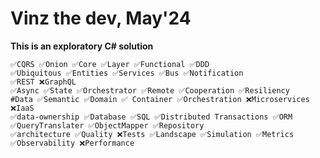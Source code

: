 ﻿# Vinz the dev, May'24

__This is an exploratory C# solution__

	✅CQRS ✅Onion ✅Core ✅Layer ✅Functional ✅DDD
	✅Ubiquitous ✅Entities ✅Services ✅Bus ✅Notification
	✅REST ❌GraphQL
	✅Async ✅State ✅Orchestrator ✅Remote ✅Cooperation ✅Resiliency
	#Data ✅Semantic ✅Domain ✅ Container ✅Orchestration ❌Microservices ❌IaaS
	✅data-ownership ✅Database ✅SQL ✅Distributed Transactions ✅ORM ✅QueryTranslater ✅ObjectMapper ✅Repository
	✅architecture ✅Quality ❌Tests ✅Landscape ✅Simulation ✅Metrics ✅Observability ❌Performance
